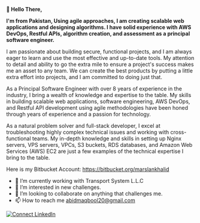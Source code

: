 **👋 Hello There,**

**I'm from Pakistan, Using agile approaches, I am creating scalable web applications and designing algorithms. I have solid experience with AWS DevOps, Restful APIs, algorithm creation, and assessment as a principal software engineer.**

I am passionate about building secure, functional projects, and I am always eager to learn and use the most effective and up-to-date tools. My attention to detail and ability to go the extra mile to ensure a project's success makes me an asset to any team. We can create the best products by putting a little extra effort into projects, and I am committed to doing just that.

As a Principal Software Engineer with over 8 years of experience in the industry, I bring a wealth of knowledge and expertise to the table. My skills in building scalable web applications, software engineering, AWS DevOps, and Restful API development using agile methodologies have been honed through years of experience and a passion for technology.

As a natural problem solver and full-stack developer, I excel at troubleshooting highly complex technical issues and working with cross-functional teams. My in-depth knowledge and skills in setting up Nginx servers, VPS servers, VPCs, S3 buckets, RDS databases, and Amazon Web Services (AWS) EC2 are just a few examples of the technical expertise I bring to the table.

Here is my Bitbucket Account: https://bitbucket.org/marslankhalid

- 🔭 I’m currently working with Transport System L.L.C
- 👀 I’m interested in new challenges.
- 💞️ I’m looking to collaborate on anything that challenges me.
- 📫 How to reach me abidmaqbool20@gmail.com

[![Connect LinkedIn](https://img.shields.io/badge/LinkedIn-informational?style=social&logo=linkedin)](https://www.linkedin.com/in/m-abid-maqbool-680b5a86/)

